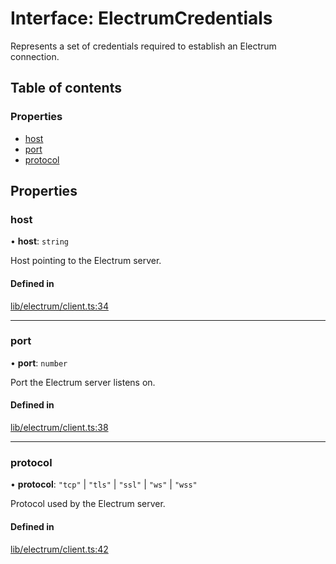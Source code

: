 # Interface: ElectrumCredentials

Represents a set of credentials required to establish an Electrum connection.

## Table of contents

### Properties

- [host](ElectrumCredentials.md#host)
- [port](ElectrumCredentials.md#port)
- [protocol](ElectrumCredentials.md#protocol)

## Properties

### host

• **host**: `string`

Host pointing to the Electrum server.

#### Defined in

[lib/electrum/client.ts:34](https://github.com/keep-network/tbtc-v2/blob/main/typescript/src/lib/electrum/client.ts#L34)

___

### port

• **port**: `number`

Port the Electrum server listens on.

#### Defined in

[lib/electrum/client.ts:38](https://github.com/keep-network/tbtc-v2/blob/main/typescript/src/lib/electrum/client.ts#L38)

___

### protocol

• **protocol**: ``"tcp"`` \| ``"tls"`` \| ``"ssl"`` \| ``"ws"`` \| ``"wss"``

Protocol used by the Electrum server.

#### Defined in

[lib/electrum/client.ts:42](https://github.com/keep-network/tbtc-v2/blob/main/typescript/src/lib/electrum/client.ts#L42)
